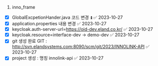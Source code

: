 1. inno_frame
- [x] GlobalExcpetionHander.java 코드 변경 ⏫ ✅ 2023-10-27
- [x] application.properties 내용 변경 ✅ 2023-10-27
- [x] keycloak.auth-server-url=https://oid-dev.eland.co.kr/ ✅ 2023-10-27
- [x] keycloak.resource=interface-dev -> demo-dev ✅ 2023-10-27
- [x] git 생성 완료 GIT : http://svn.elandsystems.com:8090/scm/git/2023/INNOLINK-API ✅ 2023-10-27
- [x] project 생성 : 명칭 innolink-api ✅ 2023-10-27